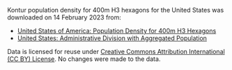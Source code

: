 Kontur population density for 400m H3 hexagons for the United States was downloaded on 14 February 2023 from:

* [United States of America: Population Density for 400m H3 Hexagons](https://data.humdata.org/dataset/kontur-population-united-states-of-america)
* [United States: Administrative Division with Aggregated Population](https://data.humdata.org/m/dataset/kontur-boundaries-united-states)

Data is licensed for reuse under [Creative Commons Attribution International (CC BY) License](https://creativecommons.org/licenses/by/4.0/legalcode).
No changes were made to the data.